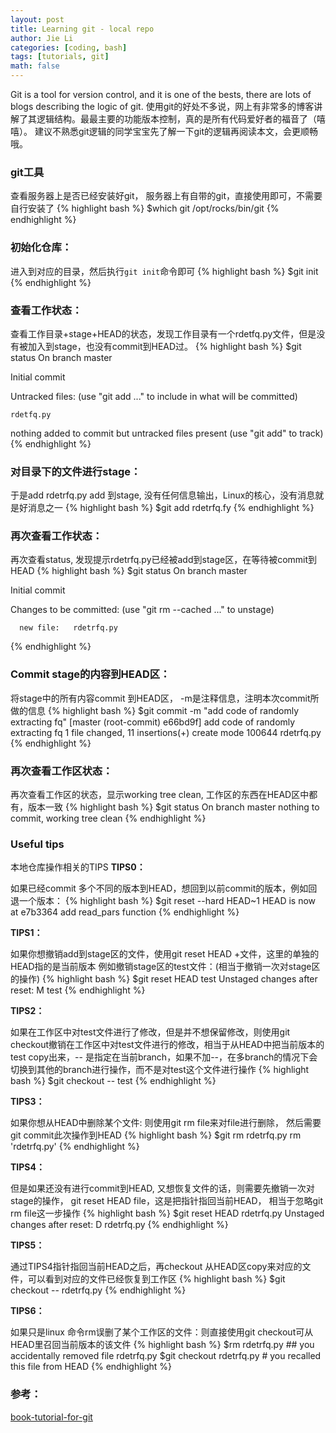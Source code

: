 ```yaml
---
layout: post
title: Learning git - local repo
author: Jie Li
categories: [coding, bash]
tags: [tutorials, git]
math: false
---
```


Git is a tool for version control, and it is one of the bests, there are lots of blogs describing the logic of git.
使用git的好处不多说，网上有非常多的博客讲解了其逻辑结构。最最主要的功能版本控制，真的是所有代码爱好者的福音了（嘻嘻）。
建议不熟悉git逻辑的同学宝宝先了解一下git的逻辑再阅读本文，会更顺畅哦。

### git工具
查看服务器上是否已经安装好git， 服务器上有自带的git，直接使用即可，不需要自行安装了
{% highlight bash %}
$which git
/opt/rocks/bin/git
{% endhighlight %}


### 初始化仓库：
进入到对应的目录，然后执行`git init`命令即可
{% highlight bash %}
$git init
{% endhighlight %}

### 查看工作状态：
查看工作目录+stage+HEAD的状态，发现工作目录有一个rdetfq.py文件，但是没有被加入到stage，也没有commit到HEAD过。
{% highlight bash %}
$git status
On branch master

Initial commit

Untracked files:
  (use "git add <file>..." to include in what will be committed)

    rdetfq.py

nothing added to commit but untracked files present (use "git add" to track)
{% endhighlight %}

### 对目录下的文件进行stage：
于是add rdetrfq.py add 到stage, 没有任何信息输出，Linux的核心，没有消息就是好消息之一
{% highlight bash %}
$git add rdetrfq.fy
{% endhighlight %}

### 再次查看工作状态：
再次查看status, 发现提示rdetrfq.py已经被add到stage区，在等待被commit到HEAD
{% highlight bash %}
$git status
On branch master

Initial commit

Changes to be committed:
  (use "git rm --cached <file>..." to unstage)

      new file:   rdetrfq.py
{% endhighlight %}

### Commit stage的内容到HEAD区：
将stage中的所有内容commit 到HEAD区， -m是注释信息，注明本次commit所做的信息
{% highlight bash %}
$git commit -m "add code of randomly extracting fq"
[master (root-commit) e66bd9f] add code of randomly extracting fq
  1 file changed, 11 insertions(+)
  create mode 100644 rdetrfq.py
{% endhighlight %}

### 再次查看工作区状态：
再次查看工作区的状态，显示working tree clean, 工作区的东西在HEAD区中都有，版本一致
{% highlight bash %}
$git status
On branch master
nothing to commit, working tree clean
{% endhighlight %}

### Useful tips
本地仓库操作相关的TIPS
**TIPS0：**

如果已经commit 多个不同的版本到HEAD，想回到以前commit的版本，例如回退一个版本：
{% highlight bash %}
$git reset --hard HEAD~1
HEAD is now at e7b3364 add read_pars function
{% endhighlight %}

**TIPS1：**

如果你想撤销add到stage区的文件，使用git reset HEAD +文件，这里的单独的HEAD指的是当前版本
例如撤销stage区的test文件：(相当于撤销一次对stage区的操作)
{% highlight bash %}
$git reset HEAD test
Unstaged changes after reset:
M   test
{% endhighlight %}

**TIPS2：**

如果在工作区中对test文件进行了修改，但是并不想保留修改，则使用git checkout撤销在工作区中对test文件进行的修改，相当于从HEAD中把当前版本的test copy出来，-- 是指定在当前branch，如果不加--，在多branch的情况下会切换到其他的branch进行操作，而不是对test这个文件进行操作
{% highlight bash %}
$git checkout -- test
{% endhighlight %}

**TIPS3：**

如果你想从HEAD中删除某个文件: 则使用git rm file来对file进行删除， 然后需要git commit此次操作到HEAD
{% highlight bash %}
$git rm rdetrfq.py
rm 'rdetrfq.py'
{% endhighlight %}

**TIPS4：**

但是如果还没有进行commit到HEAD, 又想恢复文件的话，则需要先撤销一次对stage的操作， git reset HEAD file，这是把指针指回当前HEAD， 相当于忽略git rm file这一步操作
{% highlight bash %}
$git reset HEAD rdetrfq.py
Unstaged changes after reset:
D   rdetrfq.py
{% endhighlight %}

**TIPS5：**

通过TIPS4指针指回当前HEAD之后，再checkout 从HEAD区copy来对应的文件，可以看到对应的文件已经恢复到工作区
{% highlight bash %}
$git checkout -- rdetrfq.py
{% endhighlight %}

**TIPS6：**

如果只是linux 命令rm误删了某个工作区的文件：则直接使用git checkout可从HEAD里召回当前版本的该文件
{% highlight bash %}
$rm rdetrfq.py ## you accidentally removed file rdetrfq.py
$git checkout rdetrfq.py # you recalled this file from HEAD
{% endhighlight %}

### 参考：
[book-tutorial-for-git](https://git-scm.com/book/zh/v2/%E8%B5%B7%E6%AD%A5-%E5%85%B3%E4%BA%8E%E7%89%88%E6%9C%AC%E6%8E%A7%E5%88%B6)
